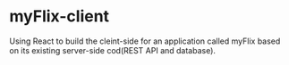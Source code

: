 # myFlix-client
Using React to build the cleint-side for an application called myFlix based on its existing server-side cod(REST API and database).
